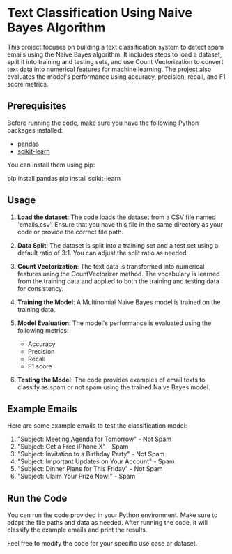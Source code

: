 # Text Classification Using Naive Bayes Algorithm

This project focuses on building a text classification system to detect spam emails using the Naive Bayes algorithm. It includes steps to load a dataset, split it into training and testing sets, and use Count Vectorization to convert text data into numerical features for machine learning. The project also evaluates the model's performance using accuracy, precision, recall, and F1 score metrics.

## Prerequisites

Before running the code, make sure you have the following Python packages installed:

- [pandas](https://pypi.org/project/pandas/)
- [scikit-learn](https://scikit-learn.org/stable/)

You can install them using pip:

pip install pandas
pip install scikit-learn

## Usage

1. **Load the dataset**: The code loads the dataset from a CSV file named 'emails.csv'. Ensure that you have this file in the same directory as your code or provide the correct file path.

2. **Data Split**: The dataset is split into a training set and a test set using a default ratio of 3:1. You can adjust the split ratio as needed.

3. **Count Vectorization**: The text data is transformed into numerical features using the CountVectorizer method. The vocabulary is learned from the training data and applied to both the training and testing data for consistency.

4. **Training the Model**: A Multinomial Naive Bayes model is trained on the training data.

5. **Model Evaluation**: The model's performance is evaluated using the following metrics:
   - Accuracy
   - Precision
   - Recall
   - F1 score

6. **Testing the Model**: The code provides examples of email texts to classify as spam or not spam using the trained Naive Bayes model.

## Example Emails

Here are some example emails to test the classification model:

1. "Subject: Meeting Agenda for Tomorrow" - Not Spam
2. "Subject: Get a Free iPhone X" - Spam
3. "Subject: Invitation to a Birthday Party" - Not Spam
4. "Subject: Important Updates on Your Account" - Spam
5. "Subject: Dinner Plans for This Friday" - Not Spam
6. "Subject: Claim Your Prize Now!" - Spam

## Run the Code

You can run the code provided in your Python environment. Make sure to adapt the file paths and data as needed. After running the code, it will classify the example emails and print the results.

Feel free to modify the code for your specific use case or dataset.
